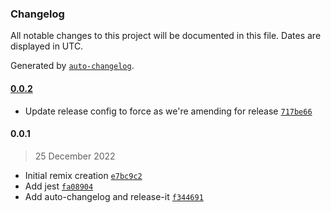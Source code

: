 ### Changelog

All notable changes to this project will be documented in this file. Dates are displayed in UTC.

Generated by [`auto-changelog`](https://github.com/CookPete/auto-changelog).

#### [0.0.2](https://github.com/RBC-Digital-Ltd/country-stack/compare/0.0.1...0.0.2)

- Update release config to force as we're amending for release [`717be66`](https://github.com/RBC-Digital-Ltd/country-stack/commit/717be6635abaeee8604852f93766947911438b92)

#### 0.0.1

> 25 December 2022

- Initial remix creation [`e7bc9c2`](https://github.com/RBC-Digital-Ltd/country-stack/commit/e7bc9c21fe1d85e6566ee62ac30939bac205283b)
- Add jest [`fa08904`](https://github.com/RBC-Digital-Ltd/country-stack/commit/fa08904dfb65e43d9385941b74b69c182e3eed07)
- Add auto-changelog and release-it [`f344691`](https://github.com/RBC-Digital-Ltd/country-stack/commit/f3446917a46875bda1ca03e5a0647ac9b79698de)

